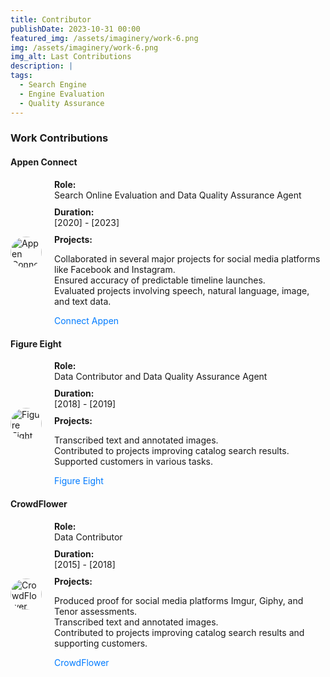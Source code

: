 ```yaml
---
title: Contributor
publishDate: 2023-10-31 00:00
featured_img: /assets/imaginery/work-6.png
img: /assets/imaginery/work-6.png
img_alt: Last Contributions
description: |
tags:
  - Search Engine 
  - Engine Evaluation
  - Quality Assurance
---
```

### Work Contributions

#### Appen Connect
<div style="display: flex; align-items: center; margin-bottom: 20px;">
  <img src="/assets/icons/appen-connect-small.png" alt="Appen Connect Logo" width="50" height="50" style="margin-right: 20px; border-radius: 50%;">
  <div>
      <div style="font-weight: bold;">Role:</div>
      Search Online Evaluation and Data Quality Assurance Agent
      <div style="font-weight: bold; margin-top: 10px;">Duration:</div>
      [2020] - [2023]
      <div style="font-weight: bold; margin-top: 10px;">Projects:</div>
      <ul style="list-style: none; padding-left: 0;">
      <li>Collaborated in several major projects for social media platforms like Facebook and Instagram.</li>
      <li>Ensured accuracy of predictable timeline launches.</li>
      <li>Evaluated projects involving speech, natural language, image, and text data.</li>
    </ul>
      <div><a href="https://connect.appen.com" style="color: #007bff; text-decoration: none; transition: color 0.3s ease-in-out;">Connect Appen</a></div>
  </div>
</div>

#### Figure Eight
<div style="display: flex; align-items: center; margin-bottom: 20px;">
  <img src="/assets/icons/figure8-small.png" alt="Figure Eight Logo" width="50" height="50" style="margin-right: 20px; border-radius: 50%;">
  <div>
    <div style="font-weight: bold;">Role:</div>
    Data Contributor and Data Quality Assurance Agent
    <div style="font-weight: bold; margin-top: 10px;">Duration:</div>
    [2018] - [2019]
    <div style="font-weight: bold; margin-top: 10px;">Projects:</div>
    <ul style="list-style: none; padding-left: 0;">
      <li>Transcribed text and annotated images.</li>
      <li>Contributed to projects improving catalog search results.</li>
      <li>Supported customers in various tasks.</li>
    </ul>
      <div><a href="https://figure-eight.com" style="color: #007bff; text-decoration: none; transition: color 0.3s ease-in-out;">Figure Eight</a></div>
  </div>
</div>

#### CrowdFlower
<div style="display: flex; align-items: center; margin-bottom: 20px;">
  <img src="/assets/icons/crowdflower-small.png" alt="CrowdFlower Logo" width="50" height="50" style="margin-right: 20px; border-radius: 50%;">
  <div>
    <div style="font-weight: bold;">Role:</div>
    Data Contributor
    <div style="font-weight: bold; margin-top: 10px;">Duration:</div>
    [2015] - [2018]
    <div style="font-weight: bold; margin-top: 10px;">Projects:</div>
    <ul style="list-style: none; padding-left: 0;">
      <li>Produced proof for social media platforms Imgur, Giphy, and Tenor assessments.</li>
      <li>Transcribed text and annotated images.</li>
      <li>Contributed to projects improving catalog search results and supporting customers.</li>
    </ul>
      <div><a href="http://crowdflower.com/" style="color: #007bff; text-decoration: none; transition: color 0.3s ease-in-out;">CrowdFlower</a></div>
  </div>
</div>
